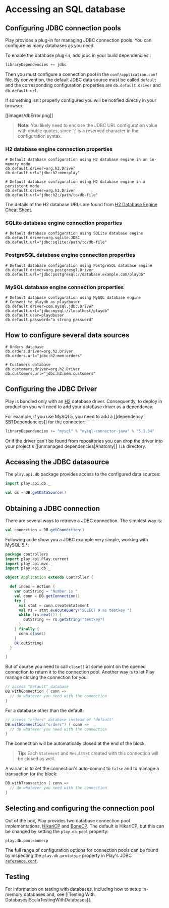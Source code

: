 <!--- Copyright (C) 2009-2015 Typesafe Inc. <http://www.typesafe.com> -->
# Accessing an SQL database

## Configuring JDBC connection pools

Play provides a plug-in for managing JDBC connection pools. You can configure as many databases as you need.


To enable the database plug-in, add jdbc in your build dependencies :

```scala
libraryDependencies += jdbc
```

Then you must configure a connection pool in the `conf/application.conf` file. By convention, the default JDBC data source must be called `default` and the corresponding configuration properties are `db.default.driver` and `db.default.url`.

If something isn’t properly configured you will be notified directly in your browser:

[[images/dbError.png]]

> **Note:** You likely need to enclose the JDBC URL configuration value with double quotes, since ':' is a reserved character in the configuration syntax.

### H2 database engine connection properties

```properties
# Default database configuration using H2 database engine in an in-memory mode
db.default.driver=org.h2.Driver
db.default.url="jdbc:h2:mem:play"
```

```properties
# Default database configuration using H2 database engine in a persistent mode
db.default.driver=org.h2.Driver
db.default.url="jdbc:h2:/path/to/db-file"
```

The details of the H2 database URLs are found from [H2 Database Engine Cheat Sheet](http://www.h2database.com/html/cheatSheet.html).

### SQLite database engine connection properties

```properties
# Default database configuration using SQLite database engine
db.default.driver=org.sqlite.JDBC
db.default.url="jdbc:sqlite:/path/to/db-file"
```

### PostgreSQL database engine connection properties

```properties
# Default database configuration using PostgreSQL database engine
db.default.driver=org.postgresql.Driver
db.default.url="jdbc:postgresql://database.example.com/playdb"
```

### MySQL database engine connection properties

```properties
# Default database configuration using MySQL database engine
# Connect to playdb as playdbuser
db.default.driver=com.mysql.jdbc.Driver
db.default.url="jdbc:mysql://localhost/playdb"
db.default.user=playdbuser
db.default.password="a strong password"
```

## How to configure several data sources

```properties
# Orders database
db.orders.driver=org.h2.Driver
db.orders.url="jdbc:h2:mem:orders"

# Customers database
db.customers.driver=org.h2.Driver
db.customers.url="jdbc:h2:mem:customers"
```

## Configuring the JDBC Driver

Play is bundled only with an [H2](http://www.h2database.com) database driver. Consequently, to deploy in production you will need to add your database driver as a dependency.

For example, if you use MySQL5, you need to add a [[dependency | SBTDependencies]] for the connector:

```scala
libraryDependencies += "mysql" % "mysql-connector-java" % "5.1.34"
```

Or if the driver can't be found from repositories you can drop the driver into your project's [[unmanaged dependencies|Anatomy]] `lib` directory.

## Accessing the JDBC datasource

The `play.api.db` package provides access to the configured data sources:

```scala
import play.api.db._

val ds = DB.getDataSource()
```

## Obtaining a JDBC connection

There are several ways to retrieve a JDBC connection. The simplest way is:

```scala
val connection = DB.getConnection()
```

Following code show you a JDBC example very simple, working with MySQL 5.*:

```scala
package controllers
import play.api.Play.current
import play.api.mvc._
import play.api.db._

object Application extends Controller {

  def index = Action {
    var outString = "Number is "
    val conn = DB.getConnection()
    try {
      val stmt = conn.createStatement
      val rs = stmt.executeQuery("SELECT 9 as testkey ")
      while (rs.next()) {
        outString += rs.getString("testkey")
      }
    } finally {
      conn.close()
    }
    Ok(outString)
  }

}
```


But of course you need to call `close()` at some point on the opened connection to return it to the connection pool. Another way is to let Play manage closing the connection for you:

```scala
// access "default" database
DB.withConnection { conn =>
  // do whatever you need with the connection
}
```

For a database other than the default:

```scala
// access "orders" database instead of "default"
DB.withConnection("orders") { conn =>
  // do whatever you need with the connection
}
```

The connection will be automatically closed at the end of the block.

> **Tip:** Each `Statement` and `ResultSet` created with this connection will be closed as well.

A variant is to set the connection's auto-commit to `false` and to manage a transaction for the block:

```scala
DB.withTransaction { conn =>
  // do whatever you need with the connection
}
```

## Selecting and configuring the connection pool

Out of the box, Play provides two database connection pool implementations, [HikariCP](https://github.com/brettwooldridge/HikariCP) and [BoneCP](http://jolbox.com/).  The default is HikariCP, but this can be changed by setting the `play.db.pool` property:

```
play.db.pool=bonecp
```

The full range of configuration options for connection pools can be found by inspecting the `play.db.prototype` property in Play's JDBC [`reference.conf`](resources/confs/play-jdbc/reference.conf).

## Testing

For information on testing with databases, including how to setup in-memory databases and, see [[Testing With Databases|ScalaTestingWithDatabases]].
